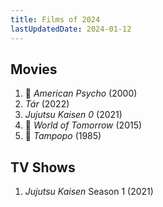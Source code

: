 ```yaml
---
title: Films of 2024
lastUpdatedDate: 2024-01-12
---
```


## Movies

1. 🔁 *American Psycho* (2000)
2. *Tár* (2022)
3. *Jujutsu Kaisen 0* (2021)
4. 🔁 *World of Tomorrow* (2015)
5. 🔁 *Tampopo* (1985)

## TV Shows

1. *Jujutsu Kaisen* Season 1 (2021)
